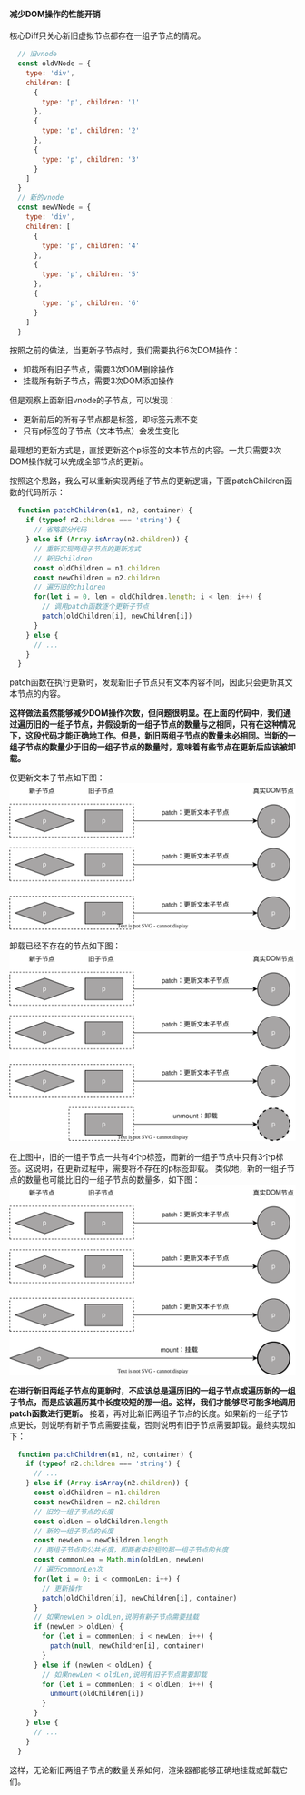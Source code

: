 #### 减少DOM操作的性能开销

核心Diff只关心新旧虚拟节点都存在一组子节点的情况。

```javascript
  // 旧vnode
  const oldVNode = {
    type: 'div',
    children: [
      {
        type: 'p', children: '1'
      },
      {
        type: 'p', children: '2'
      },
      {
        type: 'p', children: '3'
      }
    ]
  }
  // 新的vnode
  const newVNode = {
    type: 'div',
    children: [
      {
        type: 'p', children: '4'
      },
      {
        type: 'p', children: '5'
      },
      {
        type: 'p', children: '6'
      }
    ]
  }
```

按照之前的做法，当更新子节点时，我们需要执行6次DOM操作：

- 卸载所有旧子节点，需要3次DOM删除操作
- 挂载所有新子节点，需要3次DOM添加操作
  
但是观察上面新旧vnode的子节点，可以发现：

- 更新前后的所有子节点都是标签，即标签元素不变
- 只有p标签的子节点（文本节点）会发生变化

最理想的更新方式是，直接更新这个p标签的文本节点的内容。一共只需要3次DOM操作就可以完成全部节点的更新。

按照这个思路，我么可以重新实现两组子节点的更新逻辑，下面patchChildren函数的代码所示：

```javascript
  function patchChildren(n1, n2, container) {
    if (typeof n2.children === 'string') {
      // 省略部分代码
    } else if (Array.isArray(n2.children)) {
      // 重新实现两组子节点的更新方式
      // 新旧children
      const oldChildren = n1.children
      const newChildren = n2.children
      // 遍历旧的children
      for(let i = 0, len = oldChildren.length; i < len; i++) {
        // 调用patch函数逐个更新子节点
        patch(oldChildren[i], newChildren[i])
      }
    } else {
      // ...
    }
  }
```

patch函数在执行更新时，发现新旧子节点只有文本内容不同，因此只会更新其文本节点的内容。

__这样做法虽然能够减少DOM操作次数，但问题很明显。在上面的代码中，我们通过遍历旧的一组子节点，并假设新的一组子节点的数量与之相同，只有在这种情况下，这段代码才能正确地工作。但是，新旧两组子节点的数量未必相同。当新的一组子节点的数量少于旧的一组子节点的数量时，意味着有些节点在更新后应该被卸载。__

仅更新文本子节点如下图：
![仅更新文本子节点](../../../images/仅更新文本子节点.drawio.svg '仅更新文本子节点')

卸载已经不存在的节点如下图：
![卸载已经不存在的节点](../../../images/卸载已经不存在的节点.drawio.svg '卸载已经不存在的节点')

在上图中，旧的一组子节点一共有4个p标签，而新的一组子节点中只有3个p标签。这说明，在更新过程中，需要将不存在的p标签卸载。
类似地，新的一组子节点的数量也可能比旧的一组子节点的数量多，如下图：
![挂载新节点](../../../images/挂载新节点.drawio.svg '挂载新节点')

__在进行新旧两组子节点的更新时，不应该总是遍历旧的一组子节点或遍历新的一组子节点，而是应该遍历其中长度较短的那一组。这样，我们才能够尽可能多地调用patch函数进行更新。__  接着，再对比新旧两组子节点的长度。如果新的一组子节点更长，则说明有新子节点需要挂载，否则说明有旧子节点需要卸载。最终实现如下：

```javascript
  function patchChildren(n1, n2, container) {
    if (typeof n2.children === 'string') {
      // ...
    } else if (Array.isArray(n2.children)) {
      const oldChildren = n1.children
      const newChildren = n2.children
      // 旧的一组子节点的长度
      const oldLen = oldChildren.length
      // 新的一组子节点的长度
      const newLen = newChildren.length
      // 两组子节点的公共长度，即两者中较短的那一组子节点的长度
      const commonLen = Math.min(oldLen, newLen)
      // 遍历commonLen次
      for(let i = 0; i < commonLen; i++) {
        // 更新操作
        patch(oldChildren[i], newChildren[i], container)
      }
      // 如果newLen > oldLen,说明有新子节点需要挂载
      if (newLen > oldLen) {
        for (let i = commonLen; i < newLen; i++) {
          patch(null, newChildren[i], container)
        }
      } else if (newLen < oldLen) {
        // 如果newLen < oldLen,说明有旧子节点需要卸载
        for (let i = commonLen; i < oldLen; i++) {
          unmount(oldChildren[i])
        }
      }
    } else {
      // ...
    }
  }
```

这样，无论新旧两组子节点的数量关系如何，渲染器都能够正确地挂载或卸载它们。